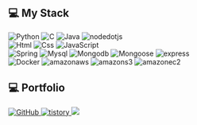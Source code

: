 
<!--
**suin524/suin524** is a ✨ _special_ ✨ repository because its `README.md` (this file) appears on your GitHub profile.

Here are some ideas to get you started:

- 🔭 I’m currently working on ...
- 🌱 I’m currently learning ...
- 👯 I’m looking to collaborate on ...
- 🤔 I’m looking for help with ...
- 💬 Ask me about ...
- 📫 How to reach me: ...
- 😄 Pronouns: ...
- ⚡ Fun fact: ...
-->
## 💻 My Stack
<img alt="Python" src ="https://img.shields.io/badge/Python-3776AB.svg?&style=for-the-badge&logo=Python&logoColor=white"/> <img alt="C" src="https://img.shields.io/badge/C-A8B9CC.svg?style=for-the-badge&logo=C&logoColor=white"> <img alt="Java" src="https://img.shields.io/badge/java-007396?style=for-the-badge&logo=java&logoColor=white"> <img alt="nodedotjs" src ="https://img.shields.io/badge/node.js-339933.svg?&style=for-the-badge&logo=nodedotjs&logoColor=white"/> <br>
<img alt="Html" src ="https://img.shields.io/badge/HTML5-E34F26.svg?&style=for-the-badge&logo=HTML5&logoColor=white"/> <img alt="Css" src ="https://img.shields.io/badge/CSS-1572B6.svg?&style=for-the-badge&logo=CSS3&logoColor=white"/> <img alt="JavaScript" src ="https://img.shields.io/badge/JavaScriipt-F7DF1E.svg?&style=for-the-badge&logo=JavaScript&logoColor=black"/>  <br>
<img alt="Spring" src ="https://img.shields.io/badge/Spring-6DB33F.svg?&style=for-the-badge&logo=Spring&logoColor=white"/> <img alt="Mysql" src ="https://img.shields.io/badge/Mysql-4479A1.svg?&style=for-the-badge&logo=Mysql&logoColor=white"/> <img alt="Mongodb" src ="https://img.shields.io/badge/Mongodb-47A248.svg?&style=for-the-badge&logo=Mongodb&logoColor=white"/> <img alt="Mongoose" src ="https://img.shields.io/badge/Mongoose-880000.svg?&style=for-the-badge&logo=Mongoose&logoColor=white"/> <img alt="express" src="https://img.shields.io/badge/express-000000?style=for-the-badge&logo=express&logoColor=white"> <br> 
<img alt="Docker" src ="https://img.shields.io/badge/Docker-2496ED.svg?&style=for-the-badge&logo=Docker&logoColor=white"/> <img alt="amazonaws" src ="https://img.shields.io/badge/amazon aws-232F3E.svg?&style=for-the-badge&logo=amazonaws&logoColor=white"/> <img alt="amazons3" src ="https://img.shields.io/badge/amazon s3-569A31.svg?&style=for-the-badge&logo=amazons3&logoColor=white"/> <img alt="amazonec2" src ="https://img.shields.io/badge/amazon ec2-FF9900.svg?&style=for-the-badge&logo=amazonec2&logoColor=white"/>


## 💻 Portfolio
<a href = "https://github.com/suin524"><img alt="GitHub" src ="https://img.shields.io/badge/GitHub-181717.svg?&style=for-the-badge&logo=GitHub&logoColor=white"/>
<a href = "https://junglegym.tistory.com/"><img alt="tistory" src ="https://img.shields.io/badge/tistory-white.svg?&style=for-the-badge"/>
<a href="https://programmers.co.kr/events/sv_bootcamp_2023?fbclid=IwAR33UmZytwrrdmzlAtjVQZwfddHSACY2Dz4K5v_Rt3hg7gIiiMzA1zIUZoQ" target="_blank"><img src="https://img.shields.io/badge/programmers-0B2343?style=for-the-badge&logo=programmers&logoColor=white"/>



